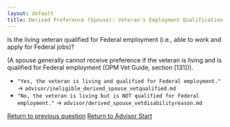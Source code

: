 ```yaml
---
layout: default
title: Derived Preference (Spouse): Veteran's Employment Qualification
---
```


Is the living veteran qualified for Federal employment (i.e., able to work and apply for Federal jobs)?

(A spouse generally cannot receive preference if the veteran is living and is qualified for Federal employment (OPM Vet Guide, section [131])).

*   `"Yes, the veteran is living and qualified for Federal employment."` -> `advisor/ineligible_derived_spouse_vetqualified.md`
*   `"No, the veteran is living but is NOT qualified for Federal employment."` -> `advisor/derived_spouse_vetdisabilityreason.md`

[Return to previous question](./derived_spouse_vetliving.md)
[Return to Advisor Start](./start.md)
